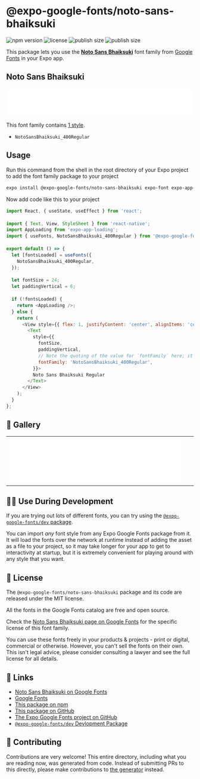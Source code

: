 # @expo-google-fonts/noto-sans-bhaiksuki

![npm version](https://flat.badgen.net/npm/v/@expo-google-fonts/noto-sans-bhaiksuki)
![license](https://flat.badgen.net/github/license/expo/google-fonts)
![publish size](https://flat.badgen.net/packagephobia/install/@expo-google-fonts/noto-sans-bhaiksuki)
![publish size](https://flat.badgen.net/packagephobia/publish/@expo-google-fonts/noto-sans-bhaiksuki)

This package lets you use the [**Noto Sans Bhaiksuki**](https://fonts.google.com/specimen/Noto+Sans+Bhaiksuki) font family from [Google Fonts](https://fonts.google.com/) in your Expo app.

## Noto Sans Bhaiksuki

![Noto Sans Bhaiksuki](./font-family.png)

This font family contains [1 style](#-gallery).

- `NotoSansBhaiksuki_400Regular`

## Usage

Run this command from the shell in the root directory of your Expo project to add the font family package to your project
```sh
expo install @expo-google-fonts/noto-sans-bhaiksuki expo-font expo-app-loading
```

Now add code like this to your project
```js
import React, { useState, useEffect } from 'react';

import { Text, View, StyleSheet } from 'react-native';
import AppLoading from 'expo-app-loading';
import { useFonts, NotoSansBhaiksuki_400Regular } from '@expo-google-fonts/noto-sans-bhaiksuki';

export default () => {
  let [fontsLoaded] = useFonts({
    NotoSansBhaiksuki_400Regular,
  });

  let fontSize = 24;
  let paddingVertical = 6;

  if (!fontsLoaded) {
    return <AppLoading />;
  } else {
    return (
      <View style={{ flex: 1, justifyContent: 'center', alignItems: 'center' }}>
        <Text
          style={{
            fontSize,
            paddingVertical,
            // Note the quoting of the value for `fontFamily` here; it expects a string!
            fontFamily: 'NotoSansBhaiksuki_400Regular',
          }}>
          Noto Sans Bhaiksuki Regular
        </Text>
      </View>
    );
  }
};

```

## 🔡 Gallery


||||
|-|-|-|
|![NotoSansBhaiksuki_400Regular](./NotoSansBhaiksuki_400Regular.ttf.png)||||


## 👩‍💻 Use During Development

If you are trying out lots of different fonts, you can try using the [`@expo-google-fonts/dev` package](https://github.com/expo/google-fonts/tree/master/font-packages/dev#readme).

You can import *any* font style from any Expo Google Fonts package from it. It will load the fonts
over the network at runtime instead of adding the asset as a file to your project, so it may take longer
for your app to get to interactivity at startup, but it is extremely convenient
for playing around with any style that you want.

## 📖 License

The `@expo-google-fonts/noto-sans-bhaiksuki` package and its code are released under the MIT license.

All the fonts in the Google Fonts catalog are free and open source.

Check the [Noto Sans Bhaiksuki page on Google Fonts](https://fonts.google.com/specimen/Noto+Sans+Bhaiksuki) for the specific license of this font family.

You can use these fonts freely in your products & projects - print or digital, commercial or otherwise. However, you can't sell the fonts on their own. This isn't legal advice, please consider consulting a lawyer and see the full license for all details.

## 🔗 Links

- [Noto Sans Bhaiksuki on Google Fonts](https://fonts.google.com/specimen/Noto+Sans+Bhaiksuki)
- [Google Fonts](https://fonts.google.com/)
- [This package on npm](https://www.npmjs.com/package/@expo-google-fonts/noto-sans-bhaiksuki)
- [This package on GitHub](https://github.com/expo/google-fonts/tree/master/font-packages/noto-sans-bhaiksuki)
- [The Expo Google Fonts project on GitHub](https://github.com/expo/google-fonts)
- [`@expo-google-fonts/dev` Devlopment Package](https://github.com/expo/google-fonts/tree/master/font-packages/dev)

## 🤝 Contributing

Contributions are very welcome! This entire directory, including what you are reading now, was generated from code. Instead of submitting PRs to this directly, please make contributions to [the generator](https://github.com/expo/google-fonts/tree/master/packages/generator) instead.
